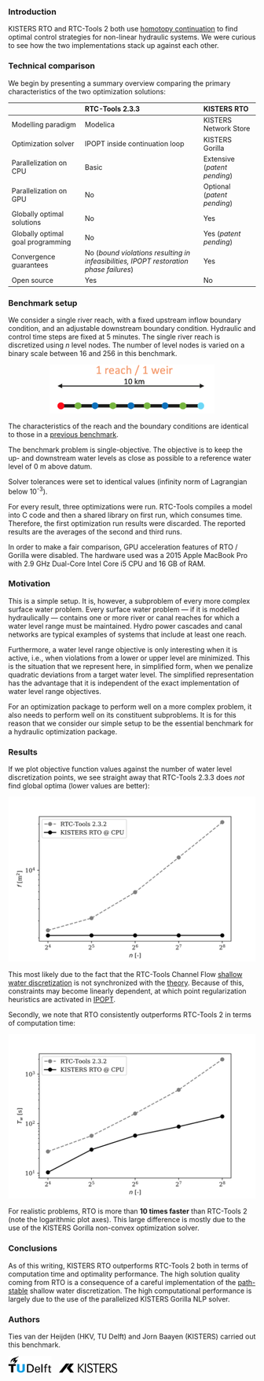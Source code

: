 ### Introduction

KISTERS RTO and RTC-Tools 2 both use [homotopy continuation](https://arxiv.org/abs/1801.06507) to find optimal
control strategies for non-linear hydraulic systems.  We were curious to see how the two implementations stack up
against each other.

### Technical comparison

We begin by presenting a summary overview comparing the primary characteristics of the two optimization
solutions:

|                                  | RTC-Tools 2.3.3           | KISTERS RTO  |
| -------------------------------- |:--------------|:------|
| Modelling paradigm               | Modelica | KISTERS Network Store |
| Optimization solver              | IPOPT inside continuation loop     |  KISTERS Gorilla |
| Parallelization on CPU | Basic | Extensive (*patent pending*) |
| Parallelization on GPU | No | Optional (*patent pending*) |
| Globally optimal solutions       | No                                      | Yes |
| Globally optimal goal programming          | No                                                                                    |   Yes (*patent pending*) |
| Convergence guarantees           | No (*bound violations resulting in infeasibilities, IPOPT restoration phase failures*) | Yes  |
| Open source   | Yes | No |


### Benchmark setup

We consider a single river reach, with a fixed upstream inflow boundary condition, and an adjustable downstream boundary condition.  Hydraulic and control time steps are fixed at 5 minutes.  The single river reach is discretized using *n* level nodes.  The number of level nodes is varied on a binary scale between 16 and 256 in this benchmark.

<div align="center">
<img src="images/grid.png" height="100px">
</div>

The characteristics of the reach and the boundary conditions are identical to those in a [previous benchmark](https://publicwiki.deltares.nl/download/attachments/138543226/Baayen_2019-09-13%20Comparison%20Optimization%20Methods.pdf?version=1&modificationDate=1571401624947&api=v2).

The benchmark problem is single-objective.  The objective is to keep the up- and downstream water levels as close as possible to a reference water level of 0 m above datum.

Solver tolerances were set to identical values (infinity norm of Lagrangian below 10<sup>-3</sup>).

For every result, three optimizations were run.  RTC-Tools compiles a model into C code and then a shared library on first run, which consumes time.  Therefore, the first optimization run results were discarded.  The reported results are the averages of the second and third runs.

In order to make a fair comparison, GPU acceleration features of RTO / Gorilla were disabled.  The hardware used
was a 2015 Apple MacBook Pro with 2.9 GHz Dual-Core Intel Core i5 CPU and 16 GB of RAM.

### Motivation

This is a simple setup.  It is, however, a subproblem of every more complex surface water problem.  Every surface water problem &mdash; if it is modelled hydraulically &mdash; contains one or more river or canal reaches for which a water level range must be maintained.  Hydro power cascades and canal networks are typical examples of systems that include at least one reach.

Furthermore, a water level range objective is only interesting when it is active, i.e., when violations from a lower or upper level are minimized.  This is the situation that we represent here, in simplified form, when we penalize quadratic deviations from a target water level.  The simplified representation has the advantage that it is independent of the exact implementation of water level range objectives.

For an optimization package to perform well on a more complex problem, it also needs to perform well on its constituent subproblems.  It is for this reason that we consider our simple setup to be the essential benchmark for a hydraulic optimization package.

### Results

If we plot objective function values against the number of water level discretization points, 
we see straight away that RTC-Tools 2.3.3 does *not* find global optima (lower values are better):

<div align="center">
<img src="images/perf.svg">
</div>

This most likely due to the fact that the RTC-Tools Channel Flow [shallow water discretization](https://gitlab.com/deltares/rtc-tools-channel-flow/-/blob/29906a7f7eb76edabd8d3d9b068374dc0de84a55/src/rtctools_channel_flow/modelica/Deltares/ChannelFlow/Hydraulic/Branches/Internal/PartialHomotopic.mo) is not synchronized with the [theory](https://arxiv.org/abs/1801.06507).
Because of this, constraints may become linearly dependent, at which point regularization heuristics are activated in [IPOPT](https://github.com/coin-or/Ipopt).

Secondly, we note that RTO consistently outperforms RTC-Tools 2 in terms of computation time:

<div align="center">
<img src="images/wall_time.svg">
</div>

For realistic problems, RTO is more than **10 times faster**  than RTC-Tools 2 (note the logarithmic plot axes).   This large difference is mostly due to the use of the KISTERS Gorilla non-convex optimization solver.

### Conclusions

As of this writing, KISTERS RTO outperforms RTC-Tools 2 both in terms of computation time and optimality performance.  The high solution quality coming from RTO is a consequence of a careful implementation of the [path-stable](https://arxiv.org/abs/1801.06507) shallow water discretization.  The high computational performance is largely due to the use of the parallelized KISTERS Gorilla NLP solver.

### Authors

Ties van der Heijden (HKV, TU Delft) and Jorn Baayen (KISTERS) carried out this benchmark.

<a href="https://tudelft.nl"><img src="images/TUDelft.svg" height="35"></a>
&nbsp;&nbsp;
<a href="https://water.kisters.de/en"><img src="images/KISTERS.svg" height="20"></a>
